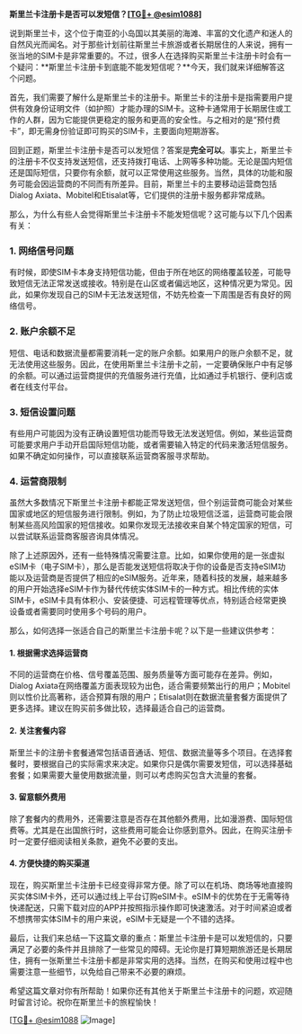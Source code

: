 **斯里兰卡注册卡是否可以发短信？[[TG💪+ @esim1088](https://t.me/s/esim1088)]**

说到斯里兰卡，这个位于南亚的小岛国以其美丽的海滩、丰富的文化遗产和迷人的自然风光而闻名。对于那些计划前往斯里兰卡旅游或者长期居住的人来说，拥有一张当地的SIM卡是非常重要的。不过，很多人在选择购买斯里兰卡注册卡时会有一个疑问：**斯里兰卡注册卡到底能不能发短信呢？**今天，我们就来详细解答这个问题。

首先，我们需要了解什么是斯里兰卡的注册卡。斯里兰卡的注册卡是指需要用户提供有效身份证明文件（如护照）才能办理的SIM卡。这种卡通常用于长期居住或工作的人群，因为它能提供更稳定的服务和更高的安全性。与之相对的是“预付费卡”，即无需身份验证即可购买的SIM卡，主要面向短期游客。

回到正题，斯里兰卡注册卡是否可以发短信？答案是**完全可以**。事实上，斯里兰卡的注册卡不仅支持发送短信，还支持拨打电话、上网等多种功能。无论是国内短信还是国际短信，只要你有余额，就可以正常使用这些服务。当然，具体的功能和服务可能会因运营商的不同而有所差异。目前，斯里兰卡的主要移动运营商包括Dialog Axiata、Mobitel和Etisalat等，它们提供的注册卡服务都非常成熟。

那么，为什么有些人会觉得斯里兰卡注册卡不能发短信呢？这可能与以下几个因素有关：

### 1. **网络信号问题**
有时候，即使SIM卡本身支持短信功能，但由于所在地区的网络覆盖较差，可能导致短信无法正常发送或接收。特别是在山区或者偏远地区，这种情况更为常见。因此，如果你发现自己的SIM卡无法发送短信，不妨先检查一下周围是否有良好的网络信号。

### 2. **账户余额不足**
短信、电话和数据流量都需要消耗一定的账户余额。如果用户的账户余额不足，就无法使用这些服务。因此，在使用斯里兰卡注册卡之前，一定要确保账户中有足够的余额。可以通过运营商提供的充值服务进行充值，比如通过手机银行、便利店或者在线支付平台。

### 3. **短信设置问题**
有些用户可能因为没有正确设置短信功能而导致无法发送短信。例如，某些运营商可能要求用户手动开启国际短信功能，或者需要输入特定的代码来激活短信服务。如果不确定如何操作，可以直接联系运营商客服寻求帮助。

### 4. **运营商限制**
虽然大多数情况下斯里兰卡注册卡都能正常发送短信，但个别运营商可能会对某些国家或地区的短信服务进行限制。例如，为了防止垃圾短信泛滥，运营商可能会限制某些高风险国家的短信接收。如果你发现无法接收来自某个特定国家的短信，可以尝试联系运营商客服咨询具体情况。

除了上述原因外，还有一些特殊情况需要注意。比如，如果你使用的是一张虚拟eSIM卡（电子SIM卡），那么是否能发送短信将取决于你的设备是否支持eSIM功能以及运营商是否提供了相应的eSIM服务。近年来，随着科技的发展，越来越多的用户开始选择eSIM卡作为替代传统实体SIM卡的一种方式。相比传统的实体SIM卡，eSIM卡具有体积小、安装便捷、可远程管理等优点，特别适合经常更换设备或者需要同时使用多个号码的用户。

那么，如何选择一张适合自己的斯里兰卡注册卡呢？以下是一些建议供参考：

#### 1. **根据需求选择运营商**
不同的运营商在价格、信号覆盖范围、服务质量等方面可能存在差异。例如，Dialog Axiata在网络覆盖方面表现较为出色，适合需要频繁出行的用户；Mobitel则以性价比高著称，适合预算有限的用户；Etisalat则在数据流量套餐方面提供了更多选择。建议在购买前多做比较，选择最适合自己的运营商。

#### 2. **关注套餐内容**
斯里兰卡的注册卡套餐通常包括语音通话、短信、数据流量等多个项目。在选择套餐时，要根据自己的实际需求来决定。如果你只是偶尔需要发短信，可以选择基础套餐；如果需要大量使用数据流量，则可以考虑购买包含大流量的套餐。

#### 3. **留意额外费用**
除了套餐内的费用外，还需要注意是否存在其他额外费用，比如漫游费、国际短信费等。尤其是在出国旅行时，这些费用可能会让你感到意外。因此，在购买注册卡时一定要仔细阅读相关条款，避免不必要的支出。

#### 4. **方便快捷的购买渠道**
现在，购买斯里兰卡注册卡已经变得非常方便。除了可以在机场、商场等地直接购买实体SIM卡外，还可以通过线上平台订购eSIM卡。eSIM卡的优势在于无需等待快递配送，只需下载对应的APP并按照指示操作即可快速激活。对于时间紧迫或者不想携带实体SIM卡的用户来说，eSIM卡无疑是一个不错的选择。

最后，让我们来总结一下这篇文章的重点：斯里兰卡注册卡是可以发短信的，只要满足了必要的条件并且排除了一些常见的障碍。无论你是打算短期旅游还是长期居住，拥有一张斯里兰卡注册卡都是非常实用的选择。当然，在购买和使用过程中也需要注意一些细节，以免给自己带来不必要的麻烦。

希望这篇文章对你有所帮助！如果你还有其他关于斯里兰卡注册卡的问题，欢迎随时留言讨论。祝你在斯里兰卡的旅程愉快！

[[TG💪+ @esim1088](https://t.me/s/esim1088) ![Image](https://i.postimg.cc/4NQfJmqS/Snipaste-2025-05-13-00-14-12.png)]